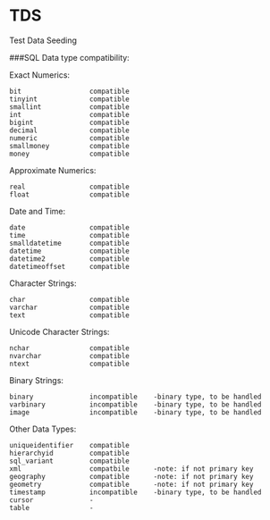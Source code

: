TDS
===

Test Data Seeding

###SQL Data type compatibility:

Exact Numerics:

	bit			        compatible
	tinyint			    compatible
	smallint		    compatible
	int			        compatible
	bigint			    compatible
	decimal			    compatible
	numeric			    compatible
	smallmoney		    compatible
	money			    compatible
Approximate Numerics:

	real			    compatible
	float			    compatible
Date and Time:

	date			    compatible
	time			    compatible
	smalldatetime	    compatible
	datetime		    compatible
	datetime2		    compatible
	datetimeoffset	    compatible
Character Strings:

	char			    compatible
	varchar			    compatible
	text			    compatible
Unicode Character Strings:

	nchar			    compatible
	nvarchar		    compatible
	ntext			    compatible
Binary Strings:

	binary 			    incompatible    -binary type, to be handled
	varbinary		    incompatible    -binary type, to be handled
	image			    incompatible    -binary type, to be handled
Other Data Types:

	uniqueidentifier	compatible
	hierarchyid		    compatible
	sql_variant		    compatible
	xml			        compatbile	    -note: if not primary key
	geography		    compatible	    -note: if not primary key
	geometry		    compatible	    -note: if not primary key
	timestamp		    incompatible	-binary type, to be handled
	cursor			    -
	table			    -


